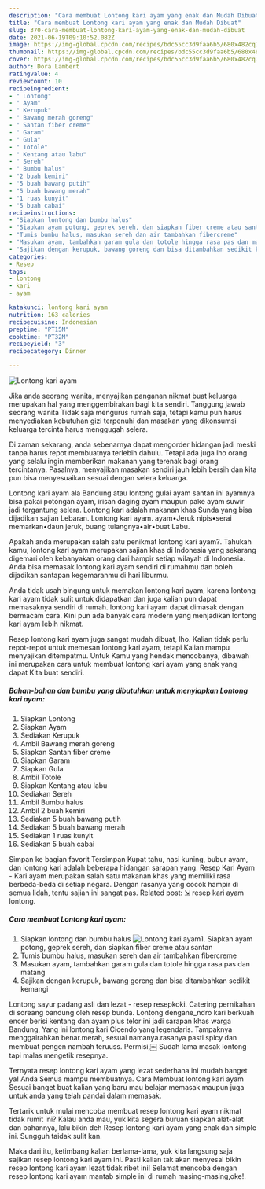 ```yaml
---
description: "Cara membuat Lontong kari ayam yang enak dan Mudah Dibuat"
title: "Cara membuat Lontong kari ayam yang enak dan Mudah Dibuat"
slug: 370-cara-membuat-lontong-kari-ayam-yang-enak-dan-mudah-dibuat
date: 2021-06-19T09:10:52.082Z
image: https://img-global.cpcdn.com/recipes/bdc55cc3d9faa6b5/680x482cq70/lontong-kari-ayam-foto-resep-utama.jpg
thumbnail: https://img-global.cpcdn.com/recipes/bdc55cc3d9faa6b5/680x482cq70/lontong-kari-ayam-foto-resep-utama.jpg
cover: https://img-global.cpcdn.com/recipes/bdc55cc3d9faa6b5/680x482cq70/lontong-kari-ayam-foto-resep-utama.jpg
author: Dora Lambert
ratingvalue: 4
reviewcount: 10
recipeingredient:
- " Lontong"
- " Ayam"
- " Kerupuk"
- " Bawang merah goreng"
- " Santan fiber creme"
- " Garam"
- " Gula"
- " Totole"
- " Kentang atau labu"
- " Sereh"
- " Bumbu halus"
- "2 buah kemiri"
- "5 buah bawang putih"
- "5 buah bawang merah"
- "1 ruas kunyit"
- "5 buah cabai"
recipeinstructions:
- "Siapkan lontong dan bumbu halus"
- "Siapkan ayam potong, geprek sereh, dan siapkan fiber creme atau santan"
- "Tumis bumbu halus, masukan sereh dan air tambahkan fibercreme"
- "Masukan ayam, tambahkan garam gula dan totole hingga rasa pas dan matang"
- "Sajikan dengan kerupuk, bawang goreng dan bisa ditambahkan sedikit kemangi"
categories:
- Resep
tags:
- lontong
- kari
- ayam

katakunci: lontong kari ayam 
nutrition: 163 calories
recipecuisine: Indonesian
preptime: "PT15M"
cooktime: "PT32M"
recipeyield: "3"
recipecategory: Dinner

---
```



![Lontong kari ayam](https://img-global.cpcdn.com/recipes/bdc55cc3d9faa6b5/680x482cq70/lontong-kari-ayam-foto-resep-utama.jpg)

Jika anda seorang wanita, menyajikan panganan nikmat buat keluarga merupakan hal yang menggembirakan bagi kita sendiri. Tanggung jawab seorang  wanita Tidak saja mengurus rumah saja, tetapi kamu pun harus menyediakan kebutuhan gizi terpenuhi dan masakan yang dikonsumsi keluarga tercinta harus menggugah selera.

Di zaman  sekarang, anda sebenarnya dapat mengorder hidangan jadi meski tanpa harus repot membuatnya terlebih dahulu. Tetapi ada juga lho orang yang selalu ingin memberikan makanan yang terenak bagi orang tercintanya. Pasalnya, menyajikan masakan sendiri jauh lebih bersih dan kita pun bisa menyesuaikan sesuai dengan selera keluarga. 

Lontong kari ayam ala Bandung atau lontong gulai ayam santan ini ayamnya bisa pakai potongan ayam, irisan daging ayam maupun pake ayam suwir jadi tergantung selera. Lontong kari adalah makanan khas Sunda yang bisa dijadikan sajian Lebaran. Lontong kari ayam. ayam•Jeruk nipis•serai memarkan•daun jeruk, buang tulangnya•air•buat Labu.

Apakah anda merupakan salah satu penikmat lontong kari ayam?. Tahukah kamu, lontong kari ayam merupakan sajian khas di Indonesia yang sekarang digemari oleh kebanyakan orang dari hampir setiap wilayah di Indonesia. Anda bisa memasak lontong kari ayam sendiri di rumahmu dan boleh dijadikan santapan kegemaranmu di hari liburmu.

Anda tidak usah bingung untuk memakan lontong kari ayam, karena lontong kari ayam tidak sulit untuk didapatkan dan juga kalian pun dapat memasaknya sendiri di rumah. lontong kari ayam dapat dimasak dengan bermacam cara. Kini pun ada banyak cara modern yang menjadikan lontong kari ayam lebih nikmat.

Resep lontong kari ayam juga sangat mudah dibuat, lho. Kalian tidak perlu repot-repot untuk memesan lontong kari ayam, tetapi Kalian mampu menyajikan ditempatmu. Untuk Kamu yang hendak mencobanya, dibawah ini merupakan cara untuk membuat lontong kari ayam yang enak yang dapat Kita buat sendiri.

<!--inarticleads1-->

##### Bahan-bahan dan bumbu yang dibutuhkan untuk menyiapkan Lontong kari ayam:

1. Siapkan  Lontong
1. Siapkan  Ayam
1. Sediakan  Kerupuk
1. Ambil  Bawang merah goreng
1. Siapkan  Santan fiber creme
1. Siapkan  Garam
1. Siapkan  Gula
1. Ambil  Totole
1. Siapkan  Kentang atau labu
1. Sediakan  Sereh
1. Ambil  Bumbu halus
1. Ambil 2 buah kemiri
1. Sediakan 5 buah bawang putih
1. Sediakan 5 buah bawang merah
1. Sediakan 1 ruas kunyit
1. Sediakan 5 buah cabai


Simpan ke bagian favorit Tersimpan Kupat tahu, nasi kuning, bubur ayam, dan lontong kari adalah beberapa hidangan sarapan yang. Resep Kari Ayam - Kari ayam merupakan salah satu makanan khas yang memiliki rasa berbeda-beda di setiap negara. Dengan rasanya yang cocok hampir di semua lidah, tentu sajian ini sangat pas. Related post: ⇲ resep kari ayam lontong. 

<!--inarticleads2-->

##### Cara membuat Lontong kari ayam:

1. Siapkan lontong dan bumbu halus
<img src="https://img-global.cpcdn.com/steps/2a94bc6a860adfa2/160x128cq70/lontong-kari-ayam-langkah-memasak-1-foto.jpg" alt="Lontong kari ayam">1. Siapkan ayam potong, geprek sereh, dan siapkan fiber creme atau santan
1. Tumis bumbu halus, masukan sereh dan air tambahkan fibercreme
1. Masukan ayam, tambahkan garam gula dan totole hingga rasa pas dan matang
1. Sajikan dengan kerupuk, bawang goreng dan bisa ditambahkan sedikit kemangi


Lontong sayur padang asli dan lezat - resep resepkoki. Catering pernikahan di soreang bandung oleh resep bunda. Lontong dengane_ndro kari berkuah encer berisi kentang dan ayam plus telor ini jadi sarapan khas warga Bandung, Yang ini lontong kari Cicendo yang legendaris. Tampaknya menggairahkan benar.merah, sesuai namanya.rasanya pasti spicy dan membuat pengen nambah teruuss. Permisi,￼ Sudah lama masak lontong tapi malas mengetik resepnya. 

Ternyata resep lontong kari ayam yang lezat sederhana ini mudah banget ya! Anda Semua mampu membuatnya. Cara Membuat lontong kari ayam Sesuai banget buat kalian yang baru mau belajar memasak maupun juga untuk anda yang telah pandai dalam memasak.

Tertarik untuk mulai mencoba membuat resep lontong kari ayam nikmat tidak rumit ini? Kalau anda mau, yuk kita segera buruan siapkan alat-alat dan bahannya, lalu bikin deh Resep lontong kari ayam yang enak dan simple ini. Sungguh taidak sulit kan. 

Maka dari itu, ketimbang kalian berlama-lama, yuk kita langsung saja sajikan resep lontong kari ayam ini. Pasti kalian tak akan menyesal bikin resep lontong kari ayam lezat tidak ribet ini! Selamat mencoba dengan resep lontong kari ayam mantab simple ini di rumah masing-masing,oke!.

